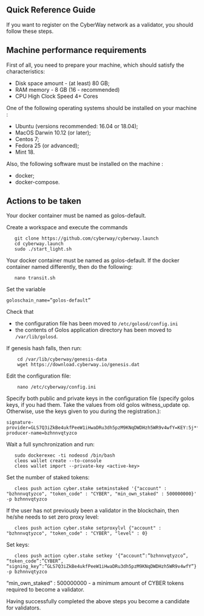 
## Quick Reference Guide

If you want to register on the CyberWay network as a validator, you should follow these steps.

## Machine performance requirements

First of all, you need to prepare your machine, which should satisfy the characteristics:
  * Disk space amount - (at least) 80 GB;
  * RAM memory - 8 GB (16 - recommended)
  * CPU High Clock Speed 4+ Cores  


One of the following operating systems should be installed on your machine :
  * Ubuntu (versions recommended: 16.04 or 18.04);
  * MacOS Darwin 10.12 (or later);
  * Centos 7;
  * Fedora 25 (or advanced);
  * Mint 18.


Also, the following software must be installed on the machine :
  * docker;
  * docker-compose.  

## Actions to be taken
Your docker container must be named as golos-default.  

Create a workspace and execute the commands  
```
   git clone https://github.com/cyberway/cyberway.launch
   cd cyberway.launch
   sudo ./start_light.sh
```
Your docker container must be named as golos-default. If the docker container named differently, then do the following:  
```
   nano transit.sh
```
Set the variable 
```
goloschain_name=”golos-default”
```
Check that  
  * the configuration file has been moved to `/etc/golosd/config.ini` 
  * the contents of Golos application directory has been moved to `/var/lib/golosd`.

If genesis hash falls, then run:  
```
    cd /var/lib/cyberway/genesis-data
    wget https://download.cyberway.io/genesis.dat
```

Edit the configuration file:  
```
    nano /etc/cyberway/config.ini
```  

Specify both public and private keys in the configuration file (specify golos keys, if you had them. Take the values from old golos witness_update op. Otherwise, use the keys given to you during the registration.):  
```
signature-provider=GLS7Q3iZkBe4ukfPeeW1iHwaDRu3dh5pzM9KNqDWDHzh5WR9v4wfY=KEY:5j****
producer-name=bzhnnvqtyzco
```  

Wait a full synchronization and run:  
```
   sudo dockerexec -ti nodeosd /bin/bash
   cleos wallet create --to-console
   cleos wallet import --private-key <active-key>
```  

Set the number of staked tokens:
```
   cleos push action cyber.stake setminstaked '{"account" : "bzhnnvqtyzco", "token_code" : "CYBER", "min_own_staked" : 500000000}' -p bzhnnvqtyzco
```  

If the user has not previously been a validator in the blockchain, then he/she needs to set zero proxy level:  
```
   cleos push action cyber.stake setproxylvl {"account" : "bzhnnvqtyzco", "token_code" : "CYBER", "level" : 0} 
```  

Set keys:
```
   cleos push action cyber.stake setkey ‘{“account”:”bzhnnvqtyzco”, “token_code”:”CYBER”, “signing_key”:”GLS7Q3iZkBe4ukfPeeW1iHwaDRu3dh5pzM9KNqDWDHzh5WR9v4wfY”}’ -p bzhnnvqtyzco 

```   
“min_own_staked" : 500000000  - a minimum amount of CYBER tokens required to become a validator.  

Нaving successfully completed the above steps you become a candidate for validators.